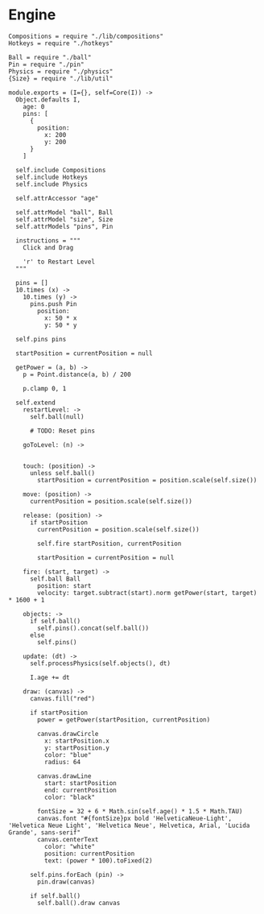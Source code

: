 Engine
======
    Compositions = require "./lib/compositions"
    Hotkeys = require "./hotkeys"

    Ball = require "./ball"
    Pin = require "./pin"
    Physics = require "./physics"
    {Size} = require "./lib/util"

    module.exports = (I={}, self=Core(I)) ->
      Object.defaults I,
        age: 0
        pins: [
          {
            position:
              x: 200
              y: 200
          }
        ]

      self.include Compositions
      self.include Hotkeys
      self.include Physics

      self.attrAccessor "age"

      self.attrModel "ball", Ball
      self.attrModel "size", Size
      self.attrModels "pins", Pin
      
      instructions = """
        Click and Drag
        
        'r' to Restart Level
      """

      pins = []
      10.times (x) ->
        10.times (y) ->
          pins.push Pin
            position:
              x: 50 * x
              y: 50 * y

      self.pins pins

      startPosition = currentPosition = null

      getPower = (a, b) ->
        p = Point.distance(a, b) / 200
        
        p.clamp 0, 1

      self.extend
        restartLevel: ->
          self.ball(null)

          # TODO: Reset pins

        goToLevel: (n) ->
          

        touch: (position) ->
          unless self.ball()
            startPosition = currentPosition = position.scale(self.size())

        move: (position) ->
          currentPosition = position.scale(self.size())

        release: (position) ->
          if startPosition
            currentPosition = position.scale(self.size())
      
            self.fire startPosition, currentPosition
      
            startPosition = currentPosition = null

        fire: (start, target) ->
          self.ball Ball
            position: start
            velocity: target.subtract(start).norm getPower(start, target) * 1600 + 1

        objects: ->
          if self.ball()
            self.pins().concat(self.ball())
          else
            self.pins()

        update: (dt) ->
          self.processPhysics(self.objects(), dt)

          I.age += dt

        draw: (canvas) ->
          canvas.fill("red")
    
          if startPosition
            power = getPower(startPosition, currentPosition)
            
            canvas.drawCircle
              x: startPosition.x
              y: startPosition.y
              color: "blue"
              radius: 64
    
            canvas.drawLine
              start: startPosition
              end: currentPosition
              color: "black"
            
            fontSize = 32 + 6 * Math.sin(self.age() * 1.5 * Math.TAU)
            canvas.font "#{fontSize}px bold 'HelveticaNeue-Light', 'Helvetica Neue Light', 'Helvetica Neue', Helvetica, Arial, 'Lucida Grande', sans-serif"
            canvas.centerText
              color: "white"
              position: currentPosition
              text: (power * 100).toFixed(2)

          self.pins.forEach (pin) ->
            pin.draw(canvas)

          if self.ball()
            self.ball().draw canvas
